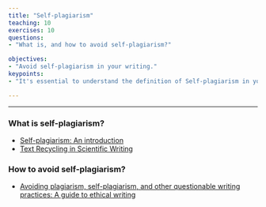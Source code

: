 ```yaml
---
title: "Self-plagiarism"
teaching: 10
exercises: 10
questions:
- "What is, and how to avoid self-plagiarism?"

objectives:
- "Avoid self-plagiarism in your writing."
keypoints:
- "It's essential to understand the definition of Self-plagiarism in your field of research."

---
```


---

### What is self-plagiarism?
- [Self-plagiarism: An introduction](https://cgps.usask.ca/onboarding/connecting-out/2self-plagiarism-an-introduction.php)
- [Text Recycling in Scientific Writing](https://link.springer.com/article/10.1007/s11948-017-0008-y)

### How to avoid self-plagiarism?
- [Avoiding plagiarism, self-plagiarism, and other questionable writing practices: A guide to ethical writing](https://cse.msu.edu/~alexliu/plagiarism.pdf)
